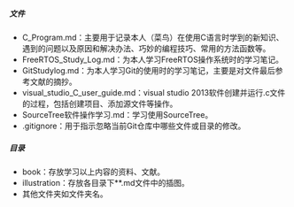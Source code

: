 ##### 文件

- C_Program.md：主要用于记录本人（菜鸟）在使用C语言时学到的新知识、遇到的问题以及原因和解决办法、巧妙的编程技巧、常用的方法函数等。
- FreeRTOS_Study_Log.md：为本人学习FreeRTOS操作系统时的学习笔记。
- GitStudylog.md：为本人学习Git的使用时的学习笔记，主要是对文件最后参考文献的摘抄。
- visual_studio_C_user_guide.md：visual studio 2013软件创建并运行.c文件的过程，包括创建项目、添加源文件等操作。
- SourceTree软件操作学习.md：学习使用SourceTree。
- .gitignore：用于指示忽略当前Git仓库中哪些文件或目录的修改。

##### 目录

- book：存放学习以上内容的资料、文献。
- illustration：存放各目录下**.md文件中的插图。
- 其他文件夹如文件夹名。

